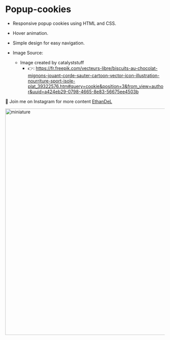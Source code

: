 # Popup-cookies

* Responsive popup cookies using HTML and CSS.
* Hover animation.
* Simple design for easy navigation.

* Image Source:
    * Image created by catalyststuff
        * 👉: https://fr.freepik.com/vecteurs-libre/biscuits-au-chocolat-mignons-jouant-corde-sauter-cartoon-vector-icon-illustration-nourriture-sport-isole-plat_39322576.htm#query=cookie&position=3&from_view=author&uuid=a424eb29-0798-4665-8e83-56675ee4503b


🤍 Join me on Instagram for more content [EthanDeL](https://www.instagram.com/ethan_del_code/)


<img width="716" alt="miniature" src="https://github.com/EthanDeL/Popup-cookies/assets/121880462/2ae527fd-e321-499f-b79d-83ed0f4149e5">
